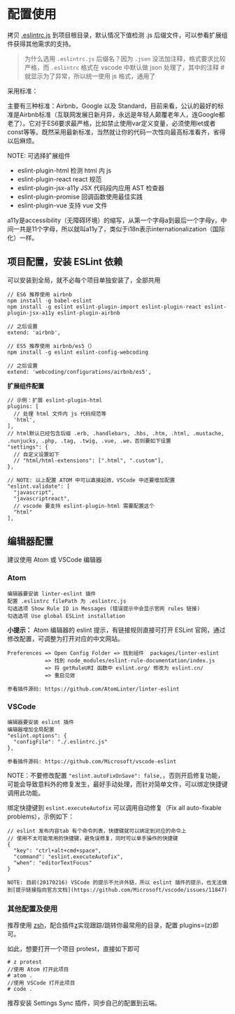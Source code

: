 
# 配置使用

拷贝 [.eslintrc.js](../.eslintrc.js) 到项目根目录，默认情况下值检测 .js 后缀文件，可以参看扩展组件获得其他需求的支持。

> 为什么选用 `.eslintrc.js` 后缀名？因为 `.json` 没法加注释，格式要求比较严格，而 `.eslintrc` 格式在 vscode 中默认做 json 处理了，其中的注释 # 就显示为了异常，所以统一使用 js 格式，通用了

采用标准：

主要有三种标准：Airbnb，Google 以及 Standard，目前来看，公认的最好的标准是Airbnb标准（互联网发展日新月异，永远是年轻人颠覆老年人，连Google都老了）。它对于ES6要求最严格，比如禁止使用var定义变量，必须使用let或者const等等。既然采用最新标准，当然就让你的代码一次性向最高标准看齐，省得以后麻烦。

NOTE: 可选择扩展组件

- eslint-plugin-html  检测 html 内 js
- eslint-plugin-react react 规范
- eslint-plugin-jsx-a11y JSX 代码段内应用 AST 检查器
- eslint-plugin-promise 回调函数使用最佳实践
- eslint-plugin-vue 支持 vue 文件

a11y是accessibility（无障碍环境）的缩写，从第一个字母a到最后一个字母y，中间一共是11个字母，所以就叫a11y了，类似于i18n表示internationalization（国际化）一样。

## 项目配置，安装 ESLint 依赖

可以安装到全局，就不必每个项目单独安装了，全部共用

```
// ES6 推荐使用 airbnb
npm install -g babel-eslint
npm install -g eslint eslint-plugin-import eslint-plugin-react eslint-plugin-jsx-a11y eslint-plugin-airbnb

// 之后设置
extend: 'airbnb',
```

```
// ES5 推荐使用 airbnb/es5（）
npm install -g eslint eslint-config-webcoding

// 之后设置
extend: 'webcoding/configurations/airbnb/es5',
```

**扩展组件配置**

```
// 示例：扩展 eslint-plugin-html
plugins: [
  // 处理 html 文件内 js 代码规范等
  'html',
],
// html默认已经包含后缀 .erb, .handlebars, .hbs, .htm, .html, .mustache, .nunjucks, .php, .tag, .twig, .vue, .we，否则要如下设置
"settings": {
  // 自定义设置如下
  // "html/html-extensions": [".html", ".custom"],
},

// NOTE: 以上配置 ATOM 中可以直接起效，VSCode 中还要增加配置
"eslint.validate": [
  "javascript",
  "javascriptreact",
  // vscode 要支持 eslint-plugin-html 需要配置这个
  "html"
],
```


## 编辑器配置

建议使用 Atom 或 VSCode 编辑器

### Atom

```
编辑器要安装 linter-eslint 插件
配置 .eslintrc filePath 为 .eslintrc.js
勾选选项 Show Rule ID in Messages (错误提示中会显示官网 rules 链接)
勾选选项 Use global ESLint installation
```

**小提示：** Atom 编辑器的 eslint 提示，有链接规则直接可打开 ESLint 官网，通过修改配置，可调整为打开对应的中文网站。

```
Preferences => Open Config Folder => 找到组件  packages/linter-eslint
            => 找到 node_modules/eslint-rule-documentation/index.js
            => 将 getRuleURI 函数中 eslint.org/ 修改为 eslint.cn/
            => 重启见效

参看插件源码: https://github.com/AtomLinter/linter-eslint
```

### VSCode

```
编辑器要安装 eslint 插件
编辑器增加全局配置
"eslint.options": {
  "configFile": "./.eslintrc.js"
},

参看插件源码: https://github.com/Microsoft/vscode-eslint
```

NOTE：不要修改配置 `"eslint.autoFixOnSave": false,`，否则开启修复功能，可能会导致意料外的修复发生，最好手动处理，而针对简单文件，可以绑定快捷键调用此功能。

绑定快捷键到 `eslint.executeAutofix` 可以调用自动修复（Fix all auto-fixable problems），示例如下：

```
// eslint 发布内容tab 有个命令列表，快捷键就可以绑定到对应的命令上
// 使用不太可能常用的快捷键，避免误修复，同时可以单手操作的快捷键
{
  "key": "ctrl+alt+cmd+space",
  "command": "eslint.executeAutofix",
  "when": "editorTextFocus"
}

NOTE: 目前(20170216) VSCode 的提示不允许外链，所以 eslint 插件的提示，也无法做到[提示链接指向官方文档](https://github.com/Microsoft/vscode/issues/11847)
```

### 其他配置及使用

推荐使用 [zsh](http://ohmyz.sh/)，配合插件[z](https://github.com/robbyrussell/oh-my-zsh/tree/master/plugins/z)实现跟踪/跳转你最常用的目录，配置 plugins=(z)即可。

如此，想要打开一个项目 protest，直接如下即可

```
# z protest
//使用 Atom 打开此项目
# atom .
//使用 VSCode 打开此项目
# code .
```

推荐安装 Settings Sync 插件，同步自己的配置到云端。
